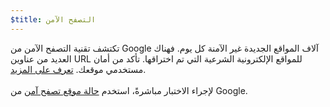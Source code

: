 ```yaml
---
$title: التصفح الآمن
---
```


تكتشف تقنية التصفح الآمن من Google آلاف المواقع الجديدة غير الآمنة كل يوم. فهناك العديد من عناوين URL للمواقع الإلكترونية الشرعية التي تم اختراقها. تأكد من أمان مستخدمي موقعك. [تعرف على المزيد](https://transparencyreport.google.com/safe-browsing/overview?hl=ar). <br><br> لإجراء الاختبار مباشرةً، استخدم [حالة موقع تصفح آمن](https://transparencyreport.google.com/safe-browsing/search?hl=ar) من Google.
